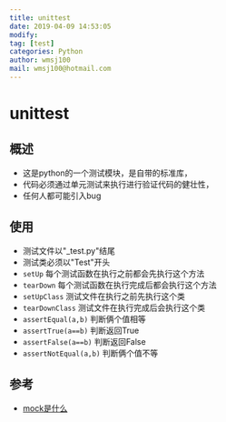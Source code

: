 ```yaml
---
title: unittest
date: 2019-04-09 14:53:05	
modify: 
tag: [test]
categories: Python 
author: wmsj100
mail: wmsj100@hotmail.com
---
```


# unittest

## 概述
- 这是python的一个测试模块，是自带的标准库，
- 代码必须通过单元测试来执行进行验证代码的健壮性，
- 任何人都可能引入bug

## 使用
- 测试文件以"_test.py"结尾
- 测试类必须以"Test"开头
- `setUp` 每个测试函数在执行之前都会先执行这个方法
- `tearDown` 每个测试函数在执行完成后都会执行这个方法
- `setUpClass` 测试文件在执行之前先执行这个类
- `tearDownClass` 测试文件在执行完成后会执行这个类
- `assertEqual(a,b)` 判断俩个值相等
- `assertTrue(a==b)` 判断返回True
- `assertFalse(a==b)` 判断返回False
- `assertNotEqual(a,b)` 判断俩个值不等

## 参考
- [mock是什么](https://www.cnblogs.com/labc/articles/5012259.html)
